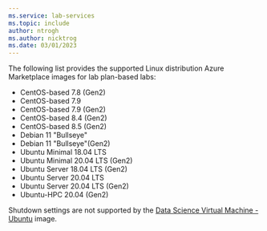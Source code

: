 ```yaml
---
ms.service: lab-services
ms.topic: include
author: ntrogh
ms.author: nicktrog
ms.date: 03/01/2023
---
```


The following list provides the supported Linux distribution Azure Marketplace images for lab plan-based labs:

- CentOS-based 7.8 (Gen2)
- CentOS-based 7.9
- CentOS-based 7.9 (Gen2)
- CentOS-based 8.4 (Gen2)
- CentOS-based 8.5 (Gen2)
- Debian 11 "Bullseye"
- Debian 11 "Bullseye"(Gen2)
- Ubuntu Minimal 18.04 LTS
- Ubuntu Minimal 20.04 LTS (Gen2)
- Ubuntu Server 18.04 LTS (Gen2)
- Ubuntu Server 20.04 LTS
- Ubuntu Server 20.04 LTS (Gen2)
- Ubuntu-HPC 20.04 (Gen2)

Shutdown settings are not supported by the [Data Science Virtual Machine - Ubuntu](https://azuremarketplace.microsoft.com/marketplace/apps?search=Data%20science%20Virtual%20machine&page=1&filters=microsoft%3Blinux) image.
